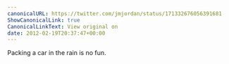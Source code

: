 ```yaml
---
canonicalURL: https://twitter.com/jmjordan/status/171332676056391681
ShowCanonicalLink: true
CanonicalLinkText: View original on
date: 2012-02-19T20:37:47+00:00
---
```

Packing a car in the rain is no fun.